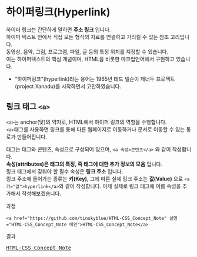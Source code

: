 # 하이퍼링크(Hyperlink)

하이퍼 링크는 간단하게 말하면 **주소 링크** 입니다.<br>
하이퍼 텍스트 안에서 직접 모든 형식의 자료를 연결하고 가리킬 수 있는 참조 고리입니다.<br>
동영상, 음악, 그림, 프로그램, 파일, 글 등의 특정 위치를 지정할 수 있습니다.<br>
이는 하이퍼텍스트의 핵심 개념이며, HTML을 비롯한 마크업언어에서 구현하고 있습니다.

- "하이퍼링크"(hyperlink)라는 용어는 1965년 테드 넬슨이 제너두 프로젝트(project Xanadu)를 시작하면서 고안하였습니다.

## 링크 태그 `<a>`

`<a>`는 anchor(닻)의 약자로, HTML에서 하이퍼 링크의 역할을 수행합니다.<br>
`<a>`태그를 사용하면 링크를 통해 다른 웹페이지로 이동하거나 문서로 이동할 수 있는 통로가 만들어집니다.

<a> 태그는 태그와 콘텐츠, 속성으로 구성되어 있으며, `<a 속성>콘텐츠</a>` 와 같이 작성합니다.<br>
**속성(attributes)은 태그의 특징, 즉 태그에 대한 추가 정보의 모음** 입니다.<br>
링크 태그에서 갖춰야 할 필수 속성은 **링크 주소** 입니다.<br>
링크 주소에 들어가는 종류는 **키(Key)**, 그에 따른 실제 링크 주소는 **값(Value)** 으로 `<a 키="값">hyperlink</a>`와 같이 작성합니다.
이제 실제로 링크 태그에 이름 속성을 추가해서 작성해보겠습니다.

과정
```
<a href="https://github.com/tinskyblue/HTML-CSS_Concept_Note" 설명="HTML-CSS_Concept_Note 메인">HTML-CSS_Concept_Note</a>
```
  
결과
<pre>
<a href="https://github.com/tinskyblue/HTML-CSS_Concept_Note" 설명="HTML-CSS_Concept_Note 메인">HTML-CSS_Concept_Note</a>
</pre>
